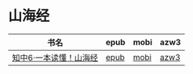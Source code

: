 # 山海经

| 书名 | epub | mobi | azw3 |
| --- | --- | --- | --- |
| [知中6·一本读懂！山海经](http://ct.dalanmei.com/f/31084289-571810699-5eb268) | [epub](http://ct.dalanmei.com/f/31084289-571810699-5eb268) | [mobi](http://ct.dalanmei.com/f/31084289-571541725-fc4acd) | [azw3](http://ct.dalanmei.com/f/31084289-572011361-d943f6) |
